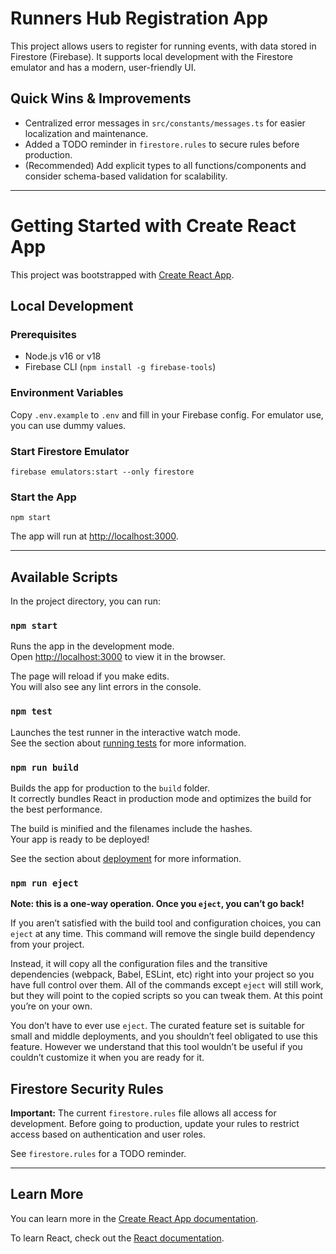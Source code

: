 # Runners Hub Registration App

This project allows users to register for running events, with data stored in Firestore (Firebase). It supports local development with the Firestore emulator and has a modern, user-friendly UI.

## Quick Wins & Improvements
- Centralized error messages in `src/constants/messages.ts` for easier localization and maintenance.
- Added a TODO reminder in `firestore.rules` to secure rules before production.
- (Recommended) Add explicit types to all functions/components and consider schema-based validation for scalability.

---

# Getting Started with Create React App

This project was bootstrapped with [Create React App](https://github.com/facebook/create-react-app).

## Local Development

### Prerequisites
- Node.js v16 or v18
- Firebase CLI (`npm install -g firebase-tools`)

### Environment Variables
Copy `.env.example` to `.env` and fill in your Firebase config. For emulator use, you can use dummy values.

### Start Firestore Emulator
```
firebase emulators:start --only firestore
```

### Start the App
```
npm start
```

The app will run at [http://localhost:3000](http://localhost:3000).

---

## Available Scripts

In the project directory, you can run:

### `npm start`

Runs the app in the development mode.\
Open [http://localhost:3000](http://localhost:3000) to view it in the browser.

The page will reload if you make edits.\
You will also see any lint errors in the console.

### `npm test`

Launches the test runner in the interactive watch mode.\
See the section about [running tests](https://facebook.github.io/create-react-app/docs/running-tests) for more information.

### `npm run build`

Builds the app for production to the `build` folder.\
It correctly bundles React in production mode and optimizes the build for the best performance.

The build is minified and the filenames include the hashes.\
Your app is ready to be deployed!

See the section about [deployment](https://facebook.github.io/create-react-app/docs/deployment) for more information.

### `npm run eject`

**Note: this is a one-way operation. Once you `eject`, you can’t go back!**

If you aren’t satisfied with the build tool and configuration choices, you can `eject` at any time. This command will remove the single build dependency from your project.

Instead, it will copy all the configuration files and the transitive dependencies (webpack, Babel, ESLint, etc) right into your project so you have full control over them. All of the commands except `eject` will still work, but they will point to the copied scripts so you can tweak them. At this point you’re on your own.

You don’t have to ever use `eject`. The curated feature set is suitable for small and middle deployments, and you shouldn’t feel obligated to use this feature. However we understand that this tool wouldn’t be useful if you couldn’t customize it when you are ready for it.

## Firestore Security Rules

**Important:** The current `firestore.rules` file allows all access for development. Before going to production, update your rules to restrict access based on authentication and user roles.

See `firestore.rules` for a TODO reminder.

---

## Learn More

You can learn more in the [Create React App documentation](https://facebook.github.io/create-react-app/docs/getting-started).

To learn React, check out the [React documentation](https://reactjs.org/).
